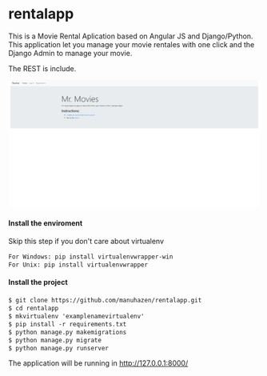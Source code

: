 # rentalapp

This is a Movie Rental Aplication based on Angular JS and Django/Python. This application let you manage your movie rentales with one click and the Django Admin to manage your movie.

The REST is include.

![alt text](screenshot/screenshot.png "")

#### Install the enviroment

Skip this step if you don't care about virtualenv
```
For Windows: pip install virtualenvwrapper-win
For Unix: pip install virtualenvwrapper
```

#### Install the project
```
$ git clone https://github.com/manuhazen/rentalapp.git
$ cd rentalapp
$ mkvirtualenv 'examplenamevirtualenv'
$ pip install -r requirements.txt
$ python manage.py makemigrations
$ python manage.py migrate
$ python manage.py runserver
```

The application will be running in http://127.0.0.1:8000/